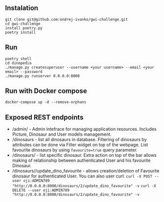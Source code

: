 ## Instalation
```
git clone git@github.com:ondrej-ivanko/gwi-challenge.git
cd gwi-challenge
install poetry.py
poetry install
```

## Run
```
poetry shell
cd dinopedia
./manage.py createsuperuser --username <your username> --email <your email> --password
./manage.py runserver 0.0.0.0:8000
```

## Run with Docker compose
```
docker-compose up -d --remove-orphans
```

## Exposed REST endpoints
- /admin/ - Admin intefrace for managing application resources. Includes Picture, Dinosaur and User models management.
- /dinosaurs - list all dinosaurs in database. Filtering of dinosaurs by attributes can be done via Filter widget on top of the webpage. List favourite dinosaurs by using `favourite=true` query parameter.
- /dinosaurs/<pk> - list specific dinosaur. Extra action on top of the bar allows making of relationship between authenticated User and his favourite Dinosaur.
- /dinosaurs/<pk>/update_dino_favourite - allows creation/deletion of Favourite dinosaur for authenticated User.
You can also user curl:
  `curl -X POST --user oji:ADMIN789 "http://0.0.0.0:8000/dinosaurs/2/update_dino_favourite" -v`
  `curl -X DELETE --user oji:ADMIN789 "http://0.0.0.0:8000/dinosaurs/2/update_dino_favourite" -v`
